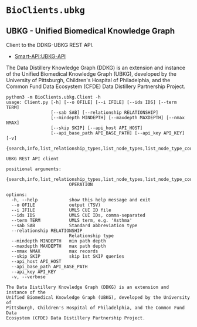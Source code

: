 # `BioClients.ubkg`

## UBKG - Unified Biomedical Knowledge Graph

Client to the DDKG-UBKG REST API.

* [Smart-API:UBKG-API](https://smart-api.info/ui/55be2831c69b17f6bc975ddb58cabb5e)

The Data Distillery Knowledge Graph (DDKG) is an extension and instance of the
Unified Biomedical Knowledge Graph (UBKG), developed by the University of
Pittsburgh, Children's Hospital of Philadelphia, and the Common Fund Data
Ecosystem (CFDE) Data Distillery Partnership Project.


```
python3 -m BioClients.ubkg.Client -h
usage: Client.py [-h] [--o OFILE] [--i IFILE] [--ids IDS] [--term TERM]
                 [--sab SAB] [--relationship RELATIONSHIP]
                 [--mindepth MINDEPTH] [--maxdepth MAXDEPTH] [--nmax NMAX]
                 [--skip SKIP] [--api_host API_HOST]
                 [--api_base_path API_BASE_PATH] [--api_key API_KEY] [-v]
                 {search,info,list_relationship_types,list_node_types,list_node_type_counts,list_property_types,list_sabs,list_semantic_types,get_concept2codes,get_concept2concepts,get_concept2definitions,get_concept2paths,get_concept2trees,get_term2concepts}

UBKG REST API client

positional arguments:
  {search,info,list_relationship_types,list_node_types,list_node_type_counts,list_property_types,list_sabs,list_semantic_types,get_concept2codes,get_concept2concepts,get_concept2definitions,get_concept2paths,get_concept2trees,get_term2concepts}
                        OPERATION

options:
  -h, --help            show this help message and exit
  --o OFILE             output (TSV)
  --i IFILE             UMLS CUI ID file
  --ids IDS             UMLS CUI IDs, comma-separated
  --term TERM           UMLS term, e.g. 'Asthma'
  --sab SAB             Standard abbreviation type
  --relationship RELATIONSHIP
                        Relationship type
  --mindepth MINDEPTH   min path depth
  --maxdepth MAXDEPTH   max path depth
  --nmax NMAX           max records
  --skip SKIP           skip 1st SKIP queries
  --api_host API_HOST
  --api_base_path API_BASE_PATH
  --api_key API_KEY
  -v, --verbose

The Data Distillery Knowledge Graph (DDKG) is an extension and instance of the
Unified Biomedical Knowledge Graph (UBKG), developed by the University of
Pittsburgh, Children's Hospital of Philadelphia, and the Common Fund Data
Ecosystem (CFDE) Data Distillery Partnership Project.
```
